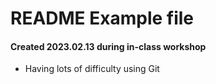 # README Example file
#### Created 2023.02.13 during in-class workshop
- Having lots of difficulty using Git

